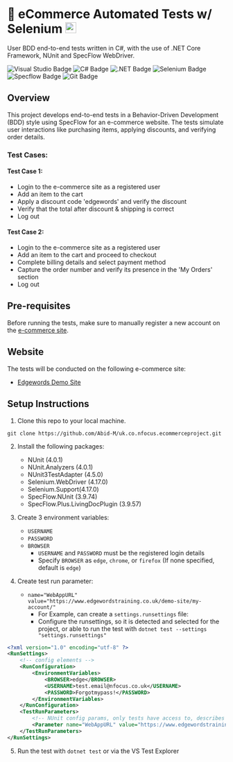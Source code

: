 # 🛒 eCommerce Automated Tests w/ Selenium <picture> <source media="(prefers-color-scheme: dark)" src="https://github.com/Abid-M/eCommerce-Automated-Tests-w-Selenium/assets/77882906/16e6064a-3cde-4ee3-8107-60aa59f5dc1f" alt="nfocus_logo" align="right" width="125"> <source media="(prefers-color-scheme: light)" src="https://github.com/Abid-M/eCommerce-Automated-Tests-w-Selenium/assets/77882906/a4f32659-49a5-4fbe-8c49-7b5e55c1212e" alt="nfocus_logo" align="right" width="125"><img alt="nFocus Logo" src="https://github.com/Abid-M/eCommerce-Automated-Tests-w-Selenium/assets/77882906/16e6064a-3cde-4ee3-8107-60aa59f5dc1f" height="25"></picture>

User BDD end-to-end tests written in C#, with the use of .NET Core Framework, NUnit and SpecFlow WebDriver.

![Visual Studio Badge](https://img.shields.io/badge/Visual%20Studio-5C2D91?logo=visualstudio&logoColor=fff&style=for-the-badge)
![C# Badge](https://img.shields.io/badge/C%23-512BD4?logo=csharp&logoColor=fff&style=for-the-badge)
![.NET Badge](https://img.shields.io/badge/.NET-512BD4?logo=dotnet&logoColor=fff&style=for-the-badge)
![Selenium Badge](https://img.shields.io/badge/Selenium-43B02A?logo=selenium&logoColor=fff&style=for-the-badge)
![Specflow Badge](https://img.shields.io/badge/Cucumber-23D96C?logo=cucumber&logoColor=fff&style=for-the-badge)
![Git Badge](https://img.shields.io/badge/Git-F05032?logo=git&logoColor=fff&style=for-the-badge)

## Overview
This project develops end-to-end tests in a Behavior-Driven Development (BDD) style using SpecFlow for an e-commerce website. The tests simulate user interactions like purchasing items, applying discounts, and verifying order details.

### Test Cases:
#### Test Case 1:
- Login to the e-commerce site as a registered user
- Add an item to the cart
- Apply a discount code 'edgewords' and verify the discount
- Verify that the total after discount & shipping is correct
- Log out

#### Test Case 2:
- Login to the e-commerce site as a registered user
- Add an item to the cart and proceed to checkout
- Complete billing details and select payment method
- Capture the order number and verify its presence in the 'My Orders' section
- Log out

## Pre-requisites
Before running the tests, make sure to manually register a new account on the [e-commerce site](https://www.edgewordstraining.co.uk/demo-site/my-account/).

## Website
The tests will be conducted on the following e-commerce site:
- [Edgewords Demo Site](https://www.edgewordstraining.co.uk/demo-site/)

## Setup Instructions
1. Clone this repo to your local machine.
```
git clone https://github.com/Abid-M/uk.co.nfocus.ecommerceproject.git
```
   
2. Install the following packages:
   - NUnit (4.0.1)
   - NUnit.Analyzers (4.0.1)
   - NUnit3TestAdapter (4.5.0)
   - Selenium.WebDriver (4.17.0)
   - Selenium.Support(4.17.0)
   - SpecFlow.NUnit (3.9.74)
   - SpecFlow.Plus.LivingDocPlugin (3.9.57)
     
3. Create 3 environment variables:
   - `USERNAME`
   - `PASSWORD`
   - `BROWSER`
     - `USERNAME` and `PASSWORD` must be the registered login details
     - Specify `BROWSER` as `edge`, `chrome`, or `firefox` (If none specified, default is `edge`)
       
4. Create test run parameter:
   - `name="WebAppURL" value="https://www.edgewordstraining.co.uk/demo-site/my-account/"`
   		- For Example, can create a `settings.runsettings` file:
   		- Configure the runsettings, so it is detected and selected for the project, or able to run the test with `dotnet test --settings "settings.runsettings"`
```xml
<?xml version="1.0" encoding="utf-8" ?>
<RunSettings>
	<!-- config elements -->
	<RunConfiguration>
		<EnvironmentVariables>
			<BROWSER>edge</BROWSER>
			<USERNAME>test.email@nfocus.co.uk</USERNAME>
			<PASSWORD>Forgotmypass!</PASSWORD>
		</EnvironmentVariables>
	</RunConfiguration>
	<TestRunParameters>
		<!-- NUnit config params, only tests have access to, describes tests -->
		<Parameter name="WebAppURL" value="https://www.edgewordstraining.co.uk/demo-site/my-account/" />
	</TestRunParameters>
</RunSettings>
```
     
5. Run the test with `dotnet test` or via the VS Test Explorer
